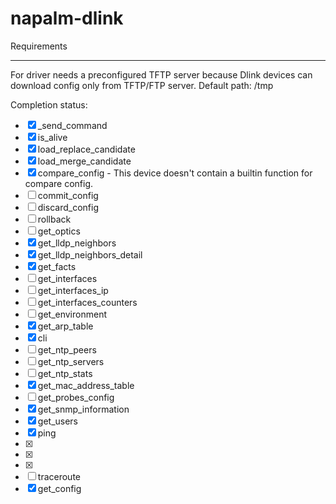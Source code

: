 # napalm-dlink
Requirements
************
For driver needs a preconfigured TFTP server because Dlink devices can download config only from TFTP/FTP server. 
Default path: /tmp

Сompletion status:
- [x] _send_command
- [x] is_alive
- [x] load_replace_candidate
- [x] load_merge_candidate
- [x] compare_config - This device doesn't contain a builtin function for compare config.
- [ ] commit_config
- [ ] discard_config
- [ ] rollback
- [ ] get_optics
- [x] get_lldp_neighbors
- [x] get_lldp_neighbors_detail
- [x] get_facts
- [ ] get_interfaces
- [ ] get_interfaces_ip
- [ ] get_interfaces_counters
- [ ] get_environment
- [x] get_arp_table
- [x] cli
- [ ] get_ntp_peers
- [ ] get_ntp_servers
- [ ] get_ntp_stats
- [x] get_mac_address_table
- [ ] get_probes_config
- [x] get_snmp_information
- [x] get_users
- [x] ping
- [x]
- [x]
- [x]
- [ ] traceroute
- [x] get_config
